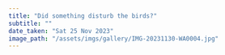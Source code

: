 ```yaml
---
title: "Did something disturb the birds?"
subtitle: ""
date_taken: "Sat 25 Nov 2023"
image_path: "/assets/imgs/gallery/IMG-20231130-WA0004.jpg"
---
```

